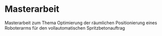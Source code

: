 # Masterarbeit
Masterarbeit zum Thema Optimierung der räumlichen Positionierung eines Roboterarms für den vollautomatischen Spritzbetonauftrag

